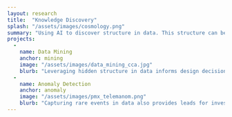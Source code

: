 ```yaml
---
layout: research
title:  "Knowledge Discovery"
splash: "/assets/images/cosmology.png"
summary: "Using AI to discover structure in data. This structure can be leveraged to learn something new about the data itself, furthering the science of the field.  Insight can also be used to inform design decisions and engineer the best model possible. Intelligibility of the discovered knowledge is critical, as it facilitates communication of results and ensures that all insights generated are actionable."
projects:
  - 
    name: Data Mining
    anchor: mining
    image: "/assets/images/data_mining_cca.jpg"
    blurb: "Leveraging hidden structure in data informs design decisions in modeling paradigms and expands the set of possibilities for building useful models. Uncovering patterns that are obfuscated by class imbalance, or assumptions of homogeneity. Data-driven discovery of formal specifications that could be useful in demonstrating the trustworthiness of a model to a human user."
  -
    name: Anomaly Detection
    anchor: anomaly
    image: "/assets/images/pmx_telemanom.png"
    blurb: "Capturing rare events in data also provides leads for investigation to understand the environmental conditions under which a model performs well or poorly. Data-centric anomalies describe events that are rare and Model-centric anomalies describe fault modes.  Combining data and model centric anomaly detection not only allows us to talk about low error rates, but also the ways in which those rare events will manifest, circumventing the need to discover faults empirically where otherwise easily preventable harm can be inflicted."
---
```



<!-- Notes


-->


  
